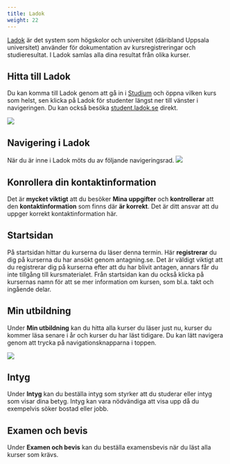 ```yaml
---
title: Ladok
weight: 22
---
```


[Ladok][ladok-wp] är det system som högskolor och universitet (däribland Uppsala
universitet) använder för dokumentation av kursregistreringar och
studieresultat. I Ladok samlas alla dina resultat från olika kurser.

[ladok-wp]: https://sv.wikipedia.org/wiki/LADOK

## Hitta till Ladok

Du kan komma till Ladok genom att gå in i [Studium](../studium) och öppna vilken kurs som helst,
sen klicka på Ladok för studenter längst ner till vänster i navigeringen.
Du kan också besöka [student.ladok.se](https://www.student.ladok.se/) direkt.

<img src="/images/studenttjanster/ladok/shortcut_to_ladok_from_studium_20210811.png"/>

## Navigering i Ladok

När du är inne i Ladok
möts du av följande navigeringsrad.
<img src="/images/studenttjanster/ladok/navigationssida_ladok_20210811.png"/>




## Konrollera din kontaktinformation 

Det är **mycket viktigt** att du besöker **Mina uppgifter** och **kontrollerar** att den **kontaktinformation** som finns där **är korrekt**. Det är ditt ansvar att du uppger korrekt kontaktinformation här. 

## Startsidan

På startsidan hittar du kurserna du läser denna termin. Här **registrerar** du dig på kurserna du har ansökt genom antagning.se. 
Det är väldigt viktigt att du registrerar dig på kurserna efter att du har blivit antagen, annars får du inte tillgång till kursmaterialet. 
Från startsidan kan du också klicka på kursernas namn för att se mer information om kursen, som bl.a. takt och ingående delar.

## Min utbildning

Under **Min utbildning** kan du hitta alla kurser du läser just nu, kurser du kommer läsa senare i år och kurser du har läst tidigare. Du kan lätt navigera genom att trycka på navigationsknapparna i toppen.

<img src="/images/studenttjanster/ladok/navigationssida_ladok_min_utbildning_20210811.png"/>



## Intyg

Under **Intyg** kan du beställa intyg som styrker att du studerar eller intyg
som visar dina betyg. Intyg kan vara nödvändiga att visa upp då du exempelvis
söker bostad eller jobb. 

## Examen och bevis

Under **Examen och bevis** kan du beställa examensbevis när du läst alla
kurser som krävs.
